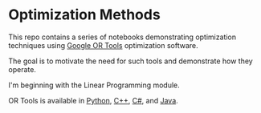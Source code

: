 # Optimization Methods

This repo contains a series of notebooks demonstrating optimization techniques using [Google OR Tools](https://developers.google.com/optimization/introduction/overview) optimization software.

The goal is to motivate the need for such tools and demonstrate how they operate.

I'm beginning with the Linear Programming module.

OR Tools is available in [Python](https://developers.google.com/optimization/install), [C++](https://developers.google.com/optimization/install/cpp), [C#](https://www.nuget.org/packages/Google.OrTools/9.2.9972?_src=template), and [Java](https://developers.google.com/optimization/install/java).

